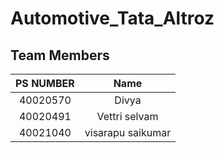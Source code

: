 # Automotive_Tata_Altroz


## Team Members


| PS NUMBER  |       Name         | 
| :----: | :----------------: | 
| 40020570| Divya |  
|40020491|Vettri selvam |  
|40021040 |visarapu saikumar| 
